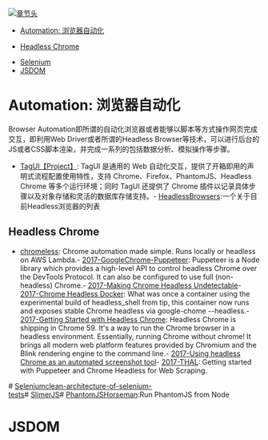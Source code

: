 [![章节头](https://parg.co/UGo)](https://parg.co/b4z) 
 - [Automation: 浏览器自动化](#automation-%E6%B5%8F%E8%A7%88%E5%99%A8%E8%87%AA%E5%8A%A8%E5%8C%96)
  * [Headless Chrome](#headless-chrome)
- [Selenium](#selenium)
- [JSDOM](#jsdom) 

# Automation: 浏览器自动化
Browser Automation即所谓的自动化浏览器或者能够以脚本等方式操作网页完成交互，即利用Web Driver或者所谓的Headless Browser等技术，可以进行后台的JS或者CSS脚本渲染，并完成一系列的包括数据分析、模拟操作等步骤。

- [TagUI【Project】](https://github.com/tebelorg/TagUI): TagUI 是通用的 Web 自动化交互，提供了开箱即用的声明式流程配置使用特性，支持 Chrome、Firefox、PhantomJS、Headless Chrome 等多个运行环境；同时 TagUI 还提供了 Chrome 插件以记录具体步骤以及对象存储和灵活的数据库存储支持。- [HeadlessBrowsers](https://github.com/dhamaniasad/HeadlessBrowsers):一个关于目前Headless浏览器的列表
 ## Headless Chrome
- [chromeless](https://github.com/graphcool/chromeless): Chrome automation made simple. Runs locally or headless on AWS Lambda.- [2017-GoogleChrome-Puppeteer](https://github.com/GoogleChrome/puppeteer): Puppeteer is a Node library which provides a high-level API to control headless Chrome over the DevTools Protocol. It can also be configured to use full (non-headless) Chrome.- [2017-Making Chrome Headless Undetectable](https://intoli.com/blog/making-chrome-headless-undetectable/)- [2017-Chrome Headless Docker](https://hub.docker.com/r/justinribeiro/chrome-headless/): What was once a container using the experimental build of headless_shell from tip, this container now runs and exposes stable Chrome headless via google-chome --headless.- [2017-Getting Started with Headless Chrome](https://parg.co/btk): Headless Chrome is shipping in Chrome 59. It's a way to run the Chrome browser in a headless environment. Essentially, running Chrome without chrome! It brings all modern web platform features provided by Chromium and the Blink rendering engine to the command line.- [2017-Using headless Chrome as an automated screenshot tool](https://parg.co/btL)- [2017-THAL](https://github.com/emadehsan/thal): Getting started with Puppeteer and Chrome Headless for Web Scraping.

# [Selenium]()[clean-architecture-of-selenium-tests](http://ovaraksin.blogspot.jp/2016/04/clean-architecture-of-selenium-tests.html?utm_source=tuicool&utm_medium=referral)# [SlimerJS](http://slimerjs.org/)# [PhantomJS](http://phantomjs.org/)[Horseman](https://github.com/johntitus/node-horseman):Run PhantomJS from Node



# JSDOM

